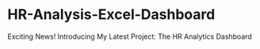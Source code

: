 # HR-Analysis-Excel-Dashboard
Exciting News! Introducing My Latest Project: The HR Analytics Dashboard
